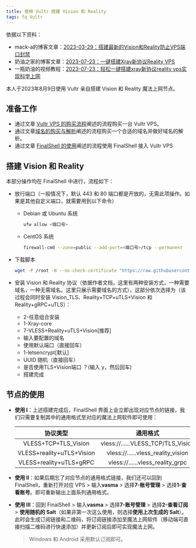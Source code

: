 ```yaml
---
title: 使用 Vultr 搭建 Vision 和 Reality
tags: fq Vultr
---
```


依据以下资料：

- mack-a的博客文章：[2023-03-29：搭建最新的Vision和Reality防止VPS端口封禁](https://www.v2ray-agent.com/archives/1680104902581)
- 奶油之家的博客文章：[2023-07-23：一键搭建Xray新协议Reality VPS](https://naiyous.com/732.html)
- 一瓶奶油的视频教程：[2023-07-23：轻松一键搭建xray新协议reality vps实现科学上网](https://www.youtube.com/watch?v=sVupcPFLvxs&t=256s)

本人于2023年8月9日使用 Vultr 亲自搭建 Vision 和 Reality 魔法上网节点。

<!--more-->

## 准备工作

- 通过文章 [Vultr VPS 的购买流程](https://meiting-wang.github.io/2023/08/09/vultr-vps-%E7%9A%84%E8%B4%AD%E4%B9%B0%E6%B5%81%E7%A8%8B.html)阐述的流程购买一台 Vultr VPS。
- 通过文章[域名的购买与解析](https://meiting-wang.github.io/2023/08/09/%E5%9F%9F%E5%90%8D%E7%9A%84%E8%B4%AD%E4%B9%B0%E4%B8%8E%E8%A7%A3%E6%9E%90.html)阐述的流程购买一个合适的域名并做好域名的解析。
- 通过文章 [FinalShell 的使用](https://meiting-wang.github.io/2023/08/09/FinalShell%E7%9A%84%E4%BD%BF%E7%94%A8.html)阐述的流程使用 FinalShell 接入 Vultr VPS

## 搭建 Vision 和 Reality

本部分操作均在 FinalShell 中进行，流程如下：

- 放行端口（一般情况下，默认 443 和 80 端口都是开放的，无需此项操作。如果是其他自定义端口，就需要用到以下命令）

  - Debian 或 Ubuntu 系统

    ```bash
    ufw allow <端口号>
    ```

  - CentOS 系统

    ```bash
    firewall-cmd --zone=public --add-port=<端口号>/tcp --permanent
    ```

- 下载脚本

  ```sh
  wget -P /root -N --no-check-certificate "https://raw.githubusercontent.com/mack-a/v2ray-agent/master/install.sh" && chmod 700 /root/install.sh && /root/install.sh
  ```

- 安装 Vision 和 Reality 协议（依据作者文档，这里有两种安装方式，一种需要域名，一种无需域名。这里只展示需要域名的方式），这部分依次选择为（该过程会同时安装 Vision_TLS、Reality+TCP+uTLS+Vision 和 Reality+gRPC+uTLS）：

  - 2-任意组合安装 
  - 1-Xray-core 
  - 7-VLESS+Reality+uTLS+Vision[推荐] 
  - 输入要配置的域名 
  - 使用默认端口（直接回车）
  - 1-letsencrypt[默认] 
  - UUID 随机（直接回车）
  - 是否使用TLS+Vision端口 ？(输入 y，然后回车) 
  - 搭建完成


## 节点的使用

- **使用 I**：上述搭建完成后，FinalShell 界面上会立即出现对应节点的链接，我们只需要复制其中的通用格式至对应的魔法上网软件即可使用：

  |         协议类型          |              通用格式              |
  | :-----------------------: | :--------------------------------: |
  |   VLESS+TCP+TLS_Vision    | vless://......VLESS_TCP/TLS_Vision |
  | VLESS+reality+uTLS+Vision | vless://......vless_reality_vision |
  |  VLESS+reality+uTLS+gRPC  |  vless://......vless_reality_grpc  |

- **使用 II**：如果后期忘了对应节点的通用格式链接，我们还可以回到 FinalShell，重新打开对应 VPS > 输入**vasma** > 选择**7-账号管理** > 选择**1-查看账号**。即可重新输出上面系列通用格式。

- **使用 III**：回到 FinalShell > 输入**vasma** > 选择**7-账号管理** > 选择**2-查看订阅** > **使用随机的 Salt**（如果非第一次这么使用，则选择**使用上次生成的 Salt**）。此时会生成订阅链接和二维码，将订阅链接添加至魔法上网软件（移动端可直接扫描二维码进行快速添加）并更新订阅后即可实现魔法上网。

  > Windows 和 Android 采用默认订阅即可。



































